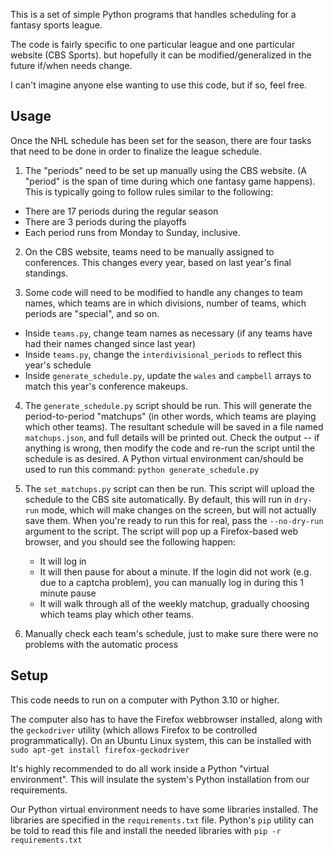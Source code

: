 This is a set of simple Python programs that handles scheduling for a fantasy sports league.

The code is fairly specific to one particular league and one particular website (CBS Sports).
but hopefully it can be modified/generalized in the future if/when needs change.

I can't imagine anyone else wanting to use this code, but if so, feel free.

## Usage

Once the NHL schedule has been set for the season, there are four tasks that need to be done in order to finalize the
league schedule.

1) The "periods" need to be set up manually using the CBS website. (A "period" is the span of time during which one 
fantasy game happens).  This is typically going to follow rules similar to the following:
  - There are 17 periods during the regular season
  - There are 3 periods during the playoffs
  - Each period runs from Monday to Sunday, inclusive.

2) On the CBS website, teams need to be manually assigned to conferences. This changes every year, based on last year's final standings.

3) Some code will need to be modified to handle any changes to team names, which teams are in which divisions, 
number of teams, which periods are "special", and so on.
  - Inside `teams.py`, change team names as necessary (if any teams have had their names changed since last year)
  - Inside `teams.py`, change the `interdivisional_periods` to reflect this year's schedule
  - Inside `generate_schedule.py`, update the `wales` and `campbell` arrays to match this year's conference makeups.

4) The `generate_schedule.py` script should be run. This will generate the period-to-period "matchups" (in other words, which 
teams are playing which other teams). The resultant schedule will be saved in a file named `matchups.json`, and full details
will be printed out.  Check the output -- if anything is wrong, then modify the code and re-run the script until the
schedule is as desired.  A Python virtual environment can/should be used to run this command:
    `python generate_schedule.py`

5) The `set_matchups.py` script can then be run. This script will upload the schedule to the CBS site automatically.
By default, this will run in `dry-run` mode, which will make changes on the screen, but will not actually save them.
When you're ready to run this for real, pass the `--no-dry-run` argument to the script.
The script will pop up a Firefox-based web browser, and you should see the following happen:
   - It will log in
   - It will then pause for about a minute. If the login did not work (e.g. due to a captcha problem), you can manually log in during this 1 minute pause
   - It will walk through all of the weekly matchup, gradually choosing which teams play which other teams.

6) Manually check each team's schedule, just to make sure there were no problems with the automatic process


## Setup

This code needs to run on a computer with Python 3.10 or higher.

The computer also has to have the Firefox webbrowser installed, along with the `geckodriver` utility (which allows Firefox to be controlled programmatically).
On an Ubuntu Linux system, this can be installed with `sudo apt-get install firefox-geckodriver`

It's highly recommended to do all work inside a Python "virtual environment". This will insulate the system's Python installation from our requirements.

Our Python virtual environment needs to have some libraries installed.  The libraries are specified in the 
`requirements.txt` file.  Python's `pip` utility can be told to read this file and install the needed libraries with `pip -r requirements.txt`

